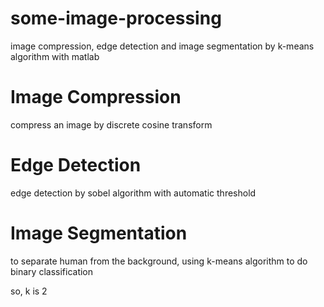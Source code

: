 # some-image-processing
image compression, edge detection and image segmentation by k-means algorithm with matlab
# Image Compression
compress an image by discrete cosine transform
# Edge Detection
edge detection by sobel algorithm with automatic threshold
# Image Segmentation
to separate human from the background, using k-means algorithm to do binary classification

so, k is 2
